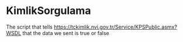 # KimlikSorgulama
The script that tells https://tckimlik.nvi.gov.tr/Service/KPSPublic.asmx?WSDL that the data we sent is true or false

